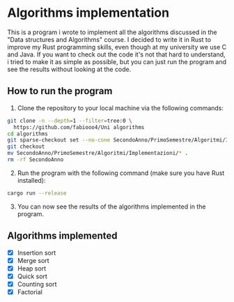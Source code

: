 # Algorithms implementation
This is a program i wrote to implement all the algorithms discussed in the "Data structures and Algorithms"
course. I decided to write it in Rust to improve my Rust programming skills, even though at my university we
use C and Java. If you want to check out the code it's not that hard to understand, i tried to make it as
simple as possible, but you can just run the program and see the results without looking at the code.

## How to run the program
1. Clone the repository to your local machine via the following commands:
```bash
git clone -n --depth=1 --filter=tree:0 \
  https://github.com/fabiooo4/Uni algorithms
cd algorithms
git sparse-checkout set --no-cone SecondoAnno/PrimoSemestre/Algoritmi/Implementazioni
git checkout
mv SecondoAnno/PrimoSemestre/Algoritmi/Implementazioni/* .
rm -rf SecondoAnno
```

2. Run the program with the following command (make sure you have Rust installed):
```bash
cargo run --release
```

3. You can now see the results of the algorithms implemented in the program.

## Algorithms implemented
- [x] Insertion sort
- [x] Merge sort
- [x] Heap sort
- [x] Quick sort
- [x] Counting sort
- [x] Factorial
